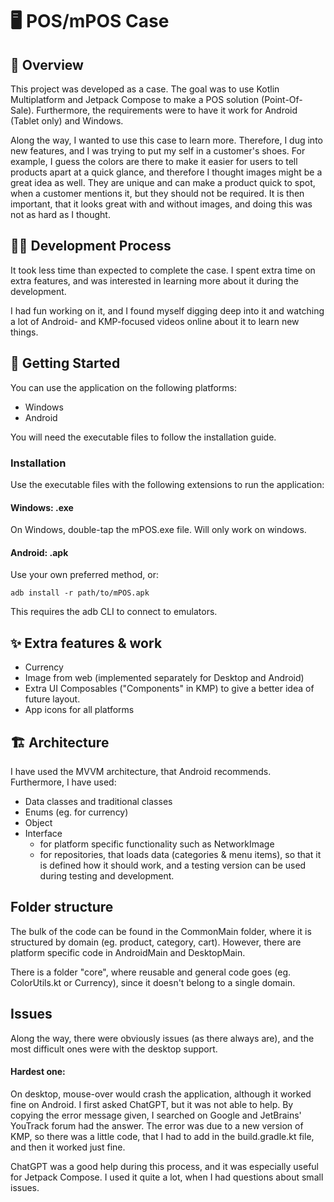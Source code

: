 # 🖥️ POS/mPOS Case

## 🧭 Overview

This project was developed as a case. The goal was to use Kotlin Multiplatform and Jetpack Compose to make a POS solution (Point-Of-Sale). Furthermore, the requirements were to have it work for Android (Tablet only) and Windows.

Along the way, I wanted to use this case to learn more. Therefore, I dug into new features, and I was trying to put my self in a customer's shoes.
For example, I guess the colors are there to make it easier for users to tell products apart at a quick glance, and therefore I thought images might be a great idea as well.
They are unique and can make a product quick to spot, when a customer mentions it, but they should not be required. It is then important, that it looks great with and without images, and doing this was not as hard as I thought.

## 🧑‍💻 Development Process

It took less time than expected to complete the case. I spent extra time on extra features, and was interested in learning more about it during the development.

I had fun working on it, and I found myself digging deep into it and watching a lot of Android- and KMP-focused videos online about it to learn new things.

## 🚀 Getting Started

You can use the application on the following platforms:

- Windows
- Android

You will need the executable files to follow the installation guide.

### Installation

Use the executable files with the following extensions to run the application:

#### Windows: .exe

On Windows, double-tap the mPOS.exe file. Will only work on windows.

#### Android: .apk

Use your own preferred method, or:

```
adb install -r path/to/mPOS.apk
```

This requires the adb CLI to connect to emulators.


## ✨ Extra features & work

- Currency
- Image from web (implemented separately for Desktop and Android)
- Extra UI Composables ("Components" in KMP) to give a better idea of future layout.
- App icons for all platforms

## 🏗 Architecture

I have used the MVVM architecture, that Android recommends. Furthermore, I have used:

- Data classes and traditional classes
- Enums (eg. for currency)
- Object
- Interface
    - for platform specific functionality such as NetworkImage
    - for repositories, that loads data (categories & menu items), so that it is defined how it should work, and a testing version can be used during testing and development.

## Folder structure

The bulk of the code can be found in the CommonMain folder, where it is structured by domain (eg. product, category, cart). However, there are platform specific code in AndroidMain and DesktopMain.

There is a folder "core", where reusable and general code goes (eg. ColorUtils.kt or Currency), since it doesn't belong to a single domain.

## Issues

Along the way, there were obviously issues (as there always are), and the most difficult ones were with the desktop support.

#### Hardest one:

On desktop, mouse-over would crash the application, although it worked fine on Android. I first asked ChatGPT, but it was not able to help. By copying the error message given, I searched on Google and JetBrains' YouTrack forum had the answer. The error was due to a new version of KMP, so there was a little code, that I had to add in the build.gradle.kt file, and then it worked just fine.

ChatGPT was a good help during this process, and it was especially useful for Jetpack Compose. I used it quite a lot, when I had questions about small issues.